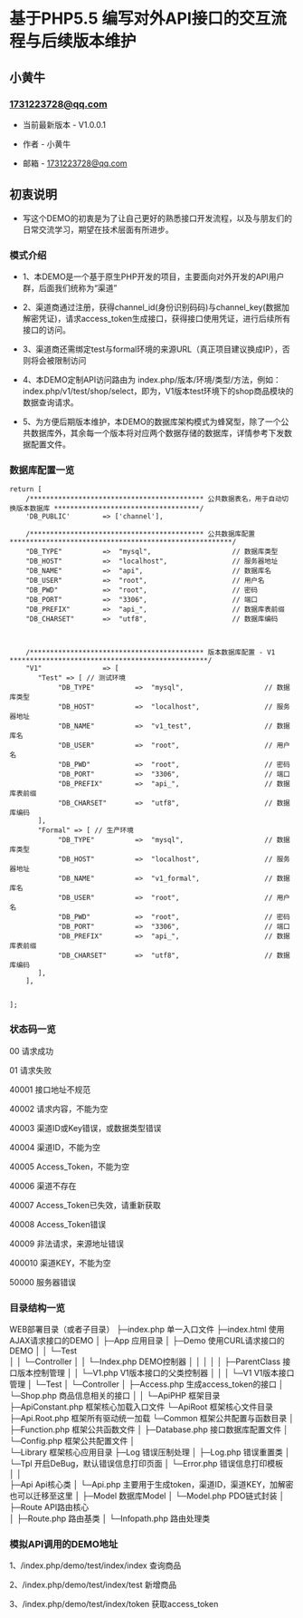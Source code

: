 基于PHP5.5 编写对外API接口的交互流程与后续版本维护
===============================================
小黄牛
-----------------------------------------------

### 1731223728@qq.com 

+ 当前最新版本 - V1.0.0.1

+ 作者 - 小黄牛

+ 邮箱 - 1731223728@qq.com     


## 初衷说明

+ 写这个DEMO的初衷是为了让自己更好的熟悉接口开发流程，以及与朋友们的日常交流学习，期望在技术层面有所进步。


### 模式介绍

+ 1、本DEMO是一个基于原生PHP开发的项目，主要面向对外开发的API用户群，后面我们统称为“渠道”

+ 2、渠道商通过注册，获得channel_id(身份识别码码)与channel_key(数据加解密凭证)，请求access_token生成接口，获得接口使用凭证，进行后续所有接口的访问。

+ 3、渠道商还需绑定test与formal环境的来源URL（真正项目建议换成IP），否则将会被限制访问

+ 4、本DEMO定制API访问路由为 index.php/版本/环境/类型/方法，例如：index.php/v1/test/shop/select，即为，V1版本test环境下的shop商品模块的数据查询请求。

+ 5、为方便后期版本维护，本DEMO的数据库架构模式为蜂窝型，除了一个公共数据库外，其余每一个版本将对应两个数据存储的数据库，详情参考下发数据配置文件。


### 数据库配置一览

```
return [
    /******************************************* 公共数据表名，用于自动切换版本数据库 ************************************/
    'DB_PUBLIC'        => ['channel'],

    /******************************************* 公共数据库配置  *******************************************************/
	"DB_TYPE"          =>  "mysql",     		  	   // 数据库类型
	"DB_HOST"          =>  "localhost", 		   	   // 服务器地址
	"DB_NAME"          =>  "api",      		  	       // 数据库名
	"DB_USER"          =>  "root",   			  	   // 用户名
	"DB_PWD"           =>  "root",       			   // 密码
	"DB_PORT"          =>  "3306",       		  	   // 端口
	"DB_PREFIX"        =>  "api_",    				   // 数据库表前缀
	"DB_CHARSET"       =>  "utf8",   			  	   // 数据库编码



    /******************************************* 版本数据库配置 - V1  *************************************************/
    "V1"               => [
       "Test" => [ // 测试环境
            "DB_TYPE"          =>  "mysql",     		  	   // 数据库类型
            "DB_HOST"          =>  "localhost", 		   	   // 服务器地址
            "DB_NAME"          =>  "v1_test",      		  	   // 数据库名
            "DB_USER"          =>  "root",   			  	   // 用户名
            "DB_PWD"           =>  "root",       			   // 密码
            "DB_PORT"          =>  "3306",       		  	   // 端口
            "DB_PREFIX"        =>  "api_",    				   // 数据库表前缀
            "DB_CHARSET"       =>  "utf8",   			  	   // 数据库编码
       ],
       "Formal" => [ // 生产环境
            "DB_TYPE"          =>  "mysql",     		  	   // 数据库类型
            "DB_HOST"          =>  "localhost", 		   	   // 服务器地址
            "DB_NAME"          =>  "v1_formal",      		   // 数据库名
            "DB_USER"          =>  "root",   			  	   // 用户名
            "DB_PWD"           =>  "root",       			   // 密码
            "DB_PORT"          =>  "3306",       		  	   // 端口
            "DB_PREFIX"        =>  "api_",    				   // 数据库表前缀
            "DB_CHARSET"       =>  "utf8",   			  	   // 数据库编码
       ],
    ],


];
````

### 状态码一览

00        请求成功

01        请求失败

40001     接口地址不规范                               

40002     请求内容，不能为空                            

40003     渠道ID或Key错误，或数据类型错误              

40004     渠道ID，不能为空                              

40005     Access_Token，不能为空                        

40006     渠道不存在                                    

40007     Access_Token已失效，请重新获取                

40008     Access_Token错误                              

40009     非法请求，来源地址错误                        

400010    渠道KEY，不能为空                            

50000     服务器错误 


### 目录结构一览

WEB部署目录（或者子目录）
├─index.php       单一入口文件
├─index.html      使用AJAX请求接口的DEMO
│
├─App             应用目录
│  ├─Demo         使用CURL请求接口的DEMO
│  │   └─Test      
│  │      └─Controller
│  │          └─Index.php DEMO控制器
│  │
│  │
│  ├─ParentClass  接口版本控制管理
│  │   └─V1.php   V1版本接口的父类控制器
│  │
│  └─V1 V1版本接口管理
│     └─Test
│        └─Controller
│           ├─Access.php 生成access_token的接口
│           └─Shop.php   商品信息相关的接口
│
│
└─ApiPHP 框架目录
   ├─ApiConstant.php    框架核心加载入口文件
   └─ApiRoot            框架核心文件目录                      
        ├─Api.Root.php  框架所有驱动统一加载
        └─Common            框架公共配置与函数目录
         │  ├─Function.php  框架公共函数文件
         │  ├─Database.php  接口数据库配置文件
         │  └─Config.php    框架公共配置文件
         │  
         └─Library          框架核心应用目录
               ├─Log        错误压制处理
               │   ├─Log.php          错误重置类 
               │   └─Tpl              开启DeBug，默认错误信息打印页面
               │        └─Error.php   错误信息打印模板         
               │
               │  
               ├─Api            Api核心类
               │  └─Api.php     主要用于生成token，渠道ID，渠道KEY，加解密也可以迁移至这里
               │
               ├─Model          数据库Model
               │  └─Model.php   PDO链式封装
               │
               ├─Route API路由核心     
               │  ├─Route.php     路由基类
               │  └─Infopath.php  路由处理类        


### 模拟API调用的DEMO地址

1、/index.php/demo/test/index/index    查询商品

2、/index.php/demo/test/index/test     新增商品

3、/index.php/demo/test/index/token    获取access_token